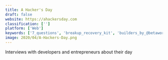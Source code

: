 ```yaml
---
title: A Hacker's Day
draft: false 
website: https://ahackersday.com
classification: ['']
platform: ['Web']
keywords: ['7_questions', 'breakup_recovery_kit', 'builders_by_@betaworks_studios', 'consumed_with_scott_porch', 'dovetail_x', 'fiverr_elevate', 'flowmagic_í\xa0¾í¶\x84', 'freelance_tv', 'freelandr', 'get_leads', 'go_work_with_me', 'maker_blogs', 'market_pages', 'monograph', 'repo_lovers', 'the_makers_book_2017', 'tito']
image: 2020/04/A-Hackers-Day.png
---
```

Interviews with developers and entrepreneurs about their day